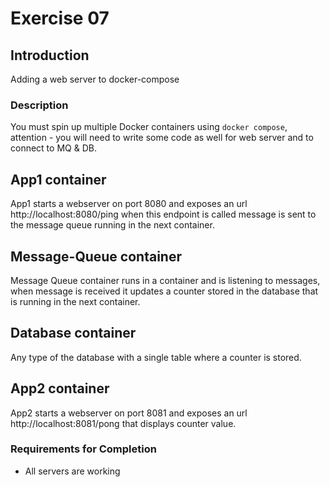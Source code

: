 # Exercise 07

## Introduction

Adding a web server to docker-compose

### Description

You must spin up multiple Docker containers using `docker compose`, attention - you will need to write some code as well for web server and to connect to MQ & DB.

## App1 container

App1 starts a webserver on port 8080 and exposes an url http://localhost:8080/ping when this endpoint is called message is sent to the message queue running in the next container.

## Message-Queue container

Message Queue container runs in a container and is listening to messages, when message is received it updates a counter stored in the database that is running in the next container.

## Database container

Any type of the database with a single table where a counter is stored.

## App2 container

App2 starts a webserver on port 8081 and exposes an url http://localhost:8081/pong that displays counter value.

### Requirements for Completion

- All servers are working
